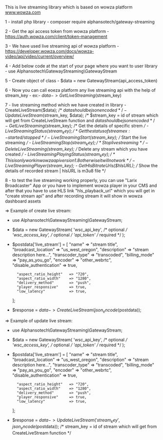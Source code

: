 This is live streaming library which is based on wowza platform www.wowza.com

1 - install php library
	- composer require alphansotech/gateway-streaming
 
2 - Get the api access token from wowza platform
	- https://auth.wowza.com/client/token-management
 
3 - We have used live streaming api of wowza platform
	- https://developer.wowza.com/docs/wowza-video/api/video/current/overview/
 
4 - Add below code at the start of your page where you want to user library
	- use Alphansotech\GatewayStreaming\GatewayStream
 
5 - Create object of class
	- $data = new GatewayStream(api_access_token)
 
6 - Now you can call eoeza platform any live streaming api with the help of stream_key
	- ex:- $data->GetLiveStreaming($stream_key)

7 - live streaming method which we have created in library
	- CreateLiveStream($data); /* $data should be json encoded */
 	- UpdateLiveStream($stream_key, $data); /* $stream_key = id of stream which will get from CreateLiveStream function and $data should be json encoded */
	- GetLiveStreaming($stream_key); /* Get the details of specific strem */
	- LiveStreamingStatus($stream_key); /* Get the status of stream ex:- started/stopped */
	- LiveStreamingStart($stream_key); /* Start the live streaming */
	- LiveStreamingStop($stream_key); /* Stop live streaming */
	- DeleteLiveStreaming($stream_key); /* Delete any stream which you have created */
	- LiveStreamingPlayingStatus($stream_key); /* This is only work in wowza api version 1.8 otherwise it will not work */
	- LiveStreamingPlayer($stream_key);
	- GetHlsBitrateUrls($hlsURL); /* Show the details of recorded stream | hlsURL is m3u8 file */
 
8 - to test the live streaming working properly, you can use "Larix Broadcaster" App or you have to implement wowza player in your CMS and after that you have to use HLS link "hls_playback_url" which you will get in "create stream api" and after recording stream it will show in wowza dashboard assets

=> Example of create live stream:

- use Alphansotech\GatewayStreaming\GatewayStream;
- $data = new GatewayStream(
        'wsc_api_key', /* optional */
        'wsc_access_key', /* optional */
	'api_token' /* required */
  );
- $postdata['live_stream'] = [
        "name"                  => "stream title",
        "broadcast_location"    => "us_west_oregon",
        "description"           => "stream description here...",
        "transcoder_type"       => "transcoded",
        "billing_mode"          => "pay_as_you_go",
        "encoder"               => "other_webrtc",
        "disable_authentication" => true,

        "aspect_ratio_height"   => "720",
        "aspect_ratio_width"    => "1280",
        "delivery_method"       => "push",
        "player_responsive"     => true,
        "low_latency"           => true,
    ];

- $response = $data->CreateLiveStream(json_encode($postdata));

=> Example of update live stream:

- use Alphansotech\GatewayStreaming\GatewayStream;
- $data = new GatewayStream(
        'wsc_api_key', /* optional */
        'wsc_access_key', /* optional */
	'api_token' /* required */
  );
- $postdata['live_stream'] = [
        "name"                  => "stream title",
        "broadcast_location"    => "us_west_oregon",
        "description"           => "stream description here...",
        "transcoder_type"       => "transcoded",
        "billing_mode"          => "pay_as_you_go",
        "encoder"               => "other_webrtc",
        "disable_authentication" => true,

        "aspect_ratio_height"   => "720",
        "aspect_ratio_width"    => "1280",
        "delivery_method"       => "push",
        "player_responsive"     => true,
        "low_latency"           => true,
    ];

- $response = $data->UpdateLiveStream('stream_key', json_encode($postdata)); /* stream_key = id of stream which will get from CreateLiveStream function */
